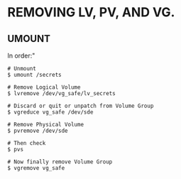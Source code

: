 # REMOVING LV, PV, AND VG.

## UMOUNT 

In order:"
```
# Unmount
$ umount /secrets

# Remove Logical Volume
$ lvremove /dev/vg_safe/lv_secrets 

# Discard or quit or unpatch from Volume Group
$ vgreduce vg_safe /dev/sde 

# Remove Physical Volume
$ pvremove /dev/sde

# Then check
$ pvs

# Now finally remove Volume Group
$ vgremove vg_safe


```